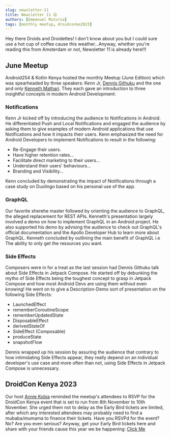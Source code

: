 ```yaml
---
slug: newsletter-11
title: Newsletter 11 😜
authors: [Emmanuel Muturia]
tags: [monthly meetup, droidconke2023]
---
```


Hey there Droids and Droidettes! I don't know about you but I could sure use a hot cup of coffee cause this weather...Anyway, whether you're reading this from Amsterdam or not, Newsletter 11 is already here!!!

## June Meetup
Android254 & Kotlin Kenya hosted the monthly Meetup (June Edition) which was spearheaded by three speakers: Kenn Jr, [Dennis Githuku](https://twitter.com/dennis_githuku) and the one and only [Kenneth Mathari](https://twitter.com/KennethMathari). They each gave an introduction to three insightful concepts in modern Android Development:

### Notifications
Kenn Jr kicked off by introducing the audience to Notifications in Android. He differentiated Push and Local Notifications and engaged the audience by asking them to give examples of modern Android applications that use Notifications and how it impacts their users. Kenn emphasized the need for Android Developers to implement Notifications to result in the following:

- Re-Engage their users.
- Have higher retention rates...
- Facilitate direct marketing to their users...
- Understand their users' behaviours...
- Branding and Visibility...

Kenn concluded by demonstrating the impact of Notifications through a case study on Duolingo based on his personal use of the app.

### GraphQL
Our favorite sherehe master followed by orienting the audience to GraphQL, the alleged replacement for REST APIs. Kenneth's presentation largely involved a demo on how to implement GraphQL in an Android project. He also supported his demo by advising the audience to check out GraphQL's official documentation and the Apollo Developer Hub to learn more about GraphQL. Kenneth concluded by outlining the main benefit of GraphQL i.e The ability to only get the resources you want.

### Side Effects
Composers were in for a treat as the last session had Dennis Githuku talk about Side Effects in Jetpack Compose. He started off by debunking the mytho of Side Effects being the toughest concept to grasp in Jetpack Compose and how most Android Devs are using them without even knowing! He went on to give a Description-Demo sort of presentation on the following Side Effects:

- LaunchedEffect
- rememberCoroutineScope
- rememberUpdatedState
- DisposableEffect
- derivedStateOf
- SideEffect (Composable)
- produceState
- snapshotFlow

Dennis wrapped up his session by assuring the audience that contrary to how intimidating Side Effects appear, they really depend on an individual developer's use case and more often than not, using Side Effects in Jetpack Compose is unnecessary.

## DroidCon Kenya 2023
Our host [Annie Kobia](https://twitter.com/AnnieKobia) reminded the meetup's attendees to RSVP for the DroidCon Kenya event that is set to run from 8th November to 10th November. She urged them not to delay as the Early Bird tickets are limited, after which any interested attendees may probably need to find a mubaba/mumama to finance their tickets. Have you RSVPd for the event? No? Are you even serious? Anyway, get your Early Bird tickets here and share with your friends cause this year we be happening: [Click Me](https://t.co/P50pBnrI92)